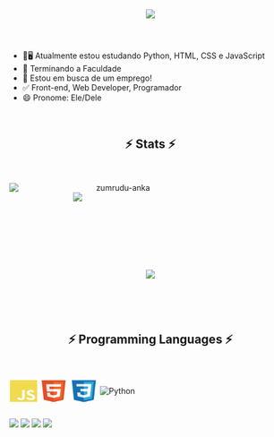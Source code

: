 <h1 align="center">
    <img src="https://readme-typing-svg.herokuapp.com/?font=Righteous&size=35&center=true&vCenter=true&width=580&height=70&duration=5000&lines=Oi,+tudo+bem!+👋;Eu+sou+Gabriel+Francimat+😁🤓💻;"/>
</h1>
<br>

- 📘🖥️ Atualmente estou estudando Python, HTML, CSS e JavaScript
- 📖 Terminando a Faculdade
- 🔎 Estou em busca de um emprego!
- ✅ Front-end, Web Developer, Programador
- 😄 Pronome: Ele/Dele

<br>
<h2 align="center">⚡ Stats ⚡</h2>
<br>
<p align=center>
  <div align=center>
    <a href="https://github.com/denvercoder1/github-readme-streak-stats" title="Go to Source">
      <img align="left" width=390 src="https://github-readme-streak-stats.herokuapp.com/?user=GabrielFrancimat&theme=react&border=61dafb&hide_border=true" alt="zumrudu-anka" />
    </a>
    <a href="https://github.com/anuraghazra/github-readme-stats" title="Go to Source">
      <img align="right" width=390 src="https://github-readme-stats.vercel.app/api?username=GabrielFrancimat&show_icons=true&theme=react&border_color=61dafb&hide_border=true" />
    </a>
  </div>
  <br><br><br><br><br><br><br><br><br>
  <div align=center>
    <a href="https://github.com/anuraghazra/github-readme-stats">
      <img width=325 align="center" src="https://github-readme-stats.vercel.app/api/top-langs/?username=GabrielFrancimat&hide=c%23,powershell,Mathematica,Ruby,Objective-C,Objective-C%2b%2b,Cuda&title_color=61dafb&text_color=ffffff&icon_color=61dafb&bg_color=20232a&langs_count=8&layout=compact&border_color=61dafb&hide_border=true" />
    </a>
  </div>
  <br>
  <br>
</p>

<br>
<h2 align="center">⚡ Programming Languages ⚡</h2>
<br>
    
<div style="display: inline_block"><br>
  <img align="center" alt="Js" height="40" width="50" src="https://raw.githubusercontent.com/devicons/devicon/master/icons/javascript/javascript-plain.svg">
  <img align="center" alt="HTML" height="40" width="50" src="https://raw.githubusercontent.com/devicons/devicon/master/icons/html5/html5-original.svg">
  <img align="center" alt="CSS" height="40" width="50" src="https://raw.githubusercontent.com/devicons/devicon/master/icons/css3/css3-original.svg">
  <img align="center" alt="Python" height="40" width="50" src="https://cdn.jsdelivr.net/gh/devicons/devicon@latest/icons/python/python-original.svg">
</div>
 
##
 
<div> 
  <a href="https://instagram.com/gabrieloffrancimat" target="_blank"><img src="https://img.shields.io/badge/-Instagram-%23E4050F?style=for-the-badge&logo=instagram&logoColor=white" target="_blank"></a>
 <a href="https://discord.gg/francismat" target="_blank"><img src="https://img.shields.io/badge/Discord-7289DA?style=for-the-badge&logo=discord&logoColor=white" target="_blank"></a> 
  <a href = "https://mail.google.com/mail/u/0/#inbox"><img src="https://img.shields.io/badge/-Gmail-%23333?style=for-the-badge&logo=gmail&logoColor=white" target="_blank"></a>
  <a href="https://www.linkedin.com/in/gabriel-oliveira-a7240a265/" target="_blank"><img src="https://img.shields.io/badge/-LinkedIn-%240077B5?style=for-the-badge&logo=linkedin&logoColor=white" target="_blank"></a>

</div>
